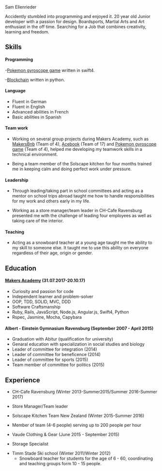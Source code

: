 Sam Ellenrieder

Accidently stumbled into programming and enjoyed it.
20 year old Junior developer with a passion for design.
Boardsports, Martial Arts and Art enthusiast in the off time.
Searching for a Job that combines creativity, learning and freedom.


## Skills

####  Programming

-[Pokemon gyroscope game](https://github.com/Samellenrider/pokeball) written in swift4.

-[Blockchain](https://github.com/Samellenrider/Blockchain) written in python.

#### Language

- Fluent in German
- Fluent in English
- Advanced abilities in French
- Basic abilities in Spanish

#### Team work

- Working on several group projects during Makers Academy, such as [MakersBnb](https://github.com/Samellenrider/Makersbnb2) (Team of 4),  [Acebook](https://github.com/Samellenrider/acebook-bluejuly2017) (Team of 17) and [Pokemon gyroscope game](https://github.com/Samellenrider/pokeball) (Team of 4), helped me developing my teamwork skills in a technical environment.

- Being a team member of the Solscape kitchen for four months trained me in keeping calm and doing perfect work under pressure.

####  Leadership
- Through leading/taking part in school committees and acting as a mentor on school trips abroad taught me how to handle responsibilities for my work and others early in my life.

- Working as a store manager/team leader in CH-Cafe Ravensburg presented me with the challenge of leading four employees as well as taking care of the interior.

#### Teaching
- Acting as a snowboard teacher at a young age taught me the ability to my skill to someone else. It taught me to use this ability on everyone regardless of their age, origin or gender.


## Education

#### [Makers Academy](http://www.makersacademy.com/) (31.07.2017-20.10.17)

- Curiosity and passion for code
- Independent learner and problem-solver
- OOP, TDD, SOLID, MVC, DDD
- Software Craftsmanship
- Ruby, Rails, JavaScript, Node.js, Angular.js, Swift4, Python
- Rspec, Jasmine, Mocha, Capybara

#### Albert - Einstein Gymnasium Ravensburg (September 2007 - April 2015)

- Graduation with Abitur (qualification for university)
- Genaral education with specialization in social studies and biology
- Leader of committee for integration (2014)
- Leader of committee for beneficence (2014)
- Leader of committee for sports (2015)    
- Team member of committee for politics (2015)

## Experience
* CH-Cafe Ravensburg (Winter 2013-Summer2015/Summer 2016-Summer 2017)
- Store Manager/Team leader

* Solscape Kitchen Team New Zealand (Winter 2015-Summer 2016)
- Member of team (4-6 people) serving up to 200 people per hour


* Vaude Clothing & Gear (June  2015 - September 2015)
- Storage Specialist

* Timm Stade Ski school (Winter 2011/Winter 2012)    
  - Snowboard teacher for students for the age of 6 - 60, coordinating and teaching groups form 10 - 15  people.
